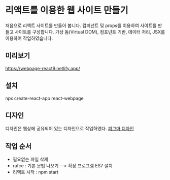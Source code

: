 # 리액트를 이용한 웹 사이트 만들기
처음으로 리액트 사이트를 만들어 봅니다.
컴퍼넌트 및 props를 이용하여 사이트를 만들고 사이트를 구성합니다.
가상 돔(Virtual DOM), 컴포넌트 기반, 데이터 처리, JSX를 이용하여 작업하였습니다.

## 미리보기
https://webpage-react9.netlify.app/

## 설치
npx create-react-app react-webpage

## 디자인
디자인은 웹상에 공유되어 있는 디자인으로 작업하였다. [피그마 디자인](https://www.figma.com/file/iD3Ehm4HRhe16Vx6kxz3ob/%5B%ED%8F%AC%ED%8A%B8%ED%8F%B4%EB%A6%AC%EC%98%A4%EA%B0%80-%EC%8B%A4%EB%A0%A5%EC%9D%B4%EB%8B%A4%5D-%EC%82%AC%EC%9D%B4%ED%8A%B8-%EC%A0%9C%EC%9E%91%ED%8E%B8?type=design&node-id=3563%3A39&mode=design&t=zeYA8q6VAOADst6x-1)

## 작업 순서
- 필요없는 파일 삭제
- rafce : 기본 문법 나오기 --> 확장 프로그램 ES7 설치
- 리액트 시작 : npm start
